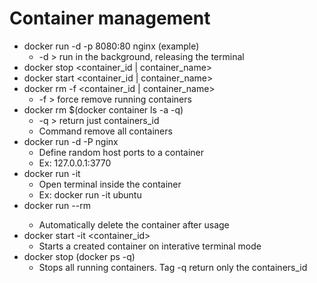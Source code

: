 # Container management
- docker run -d -p 8080:80 nginx (example)
  - -d > run in the background, releasing the terminal
- docker stop <container_id | container_name>
- docker start <container_id | container_name>
- docker rm -f <container_id | container_name>
  - -f > force remove running containers
- docker rm $(docker container ls -a -q)
  - -q > return just containers_id
  - Command remove all containers
- docker run -d -P nginx
  - Define random host ports to a container
  - Ex: 127.0.0.1:3770
- docker run -it <image>
  - Open terminal inside the container
  - Ex: docker run -it ubuntu
- docker run --rm <container>
  - Automatically delete the container after usage
- docker start -it <container_id>
  - Starts a created container on interative terminal mode
- docker stop (docker ps -q)
  - Stops all running containers. Tag -q return only the containers_id